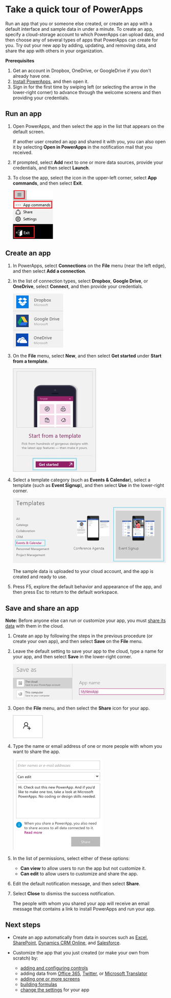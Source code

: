 <properties
	pageTitle="Take a quick tour | Microsoft PowerApps"
	description="Step-by-step instructions for running, creating, and sharing an app"
	services=""
	suite="powerapps"
	documentationCenter="na"
	authors="AFTOwen"
	manager="erikre"
	editor=""
	tags=""/>

<tags
   ms.service="powerapps"
   ms.devlang="na"
   ms.topic="hero-article"
   ms.tgt_pltfrm="na"
   ms.workload="na"
   ms.date="01/21/2016"
   ms.author="anneta"/>

# Take a quick tour of PowerApps #

Run an app that you or someone else created, or create an app with a default interface and sample data in under a minute. To create an app, specify a cloud-storage account to which PowerApps can upload data, and then choose any of several types of apps that PowerApps can create for you. Try out your new app by adding, updating, and removing data, and share the app with others in your organization.

**Prerequisites**

1. Get an account in Dropbox, OneDrive, or GoogleDrive if you don't already have one.
1. [Install PowerApps](http://aka.ms/powerappsinstall), and then open it.
1. Sign in for the first time by swiping left (or selecting the arrow in the lower-right corner) to advance through the welcome screens and then providing your credentials.

## Run an app ##
1. Open PowerApps, and then select the app in the list that appears on the default screen.

	If another user created an app and shared it with you, you can also open it by selecting **Open in PowerApps** in the notification mail that you received.

1. If prompted, select **Add** next to one or more data sources, provide your credentials, and then select **Launch**.

1. To close the app, select the icon in the upper-left corner, select **App commands**, and then select **Exit**.

	![Close an app](./media/quick-tour-other/close-app.png)

## Create an app ##

1. In PowerApps, select **Connections** on the **File** menu (near the left edge), and then select **Add a connection**.

1. In the list of connection types, select **Dropbox**, **Google Drive**, or **OneDrive**, select **Connect**, and then provide your credentials.

	![Select a cloud account](./media/quick-tour-other/select-cloud.png)

1. On the **File** menu, select **New**, and then select **Get started** under **Start from a template**.

	![Start from a template](./media/quick-tour-other/open-template.png)

1. Select a template category (such as **Events & Calendar**), select a template (such as **Event Signup**), and then select **Use** in the lower-right corner.

	![Select a template](./media/quick-tour-other/choose-template.png)

	The sample data is uploaded to your cloud account, and the app is created and ready to use.

1. Press F5, explore the default behavior and appearance of the app, and then press Esc to return to the default workspace.

## Save and share an app ##
**Note:** Before anyone else can run or customize your app, you must [share its data](share-app-data.md) with them in the cloud.

1. Create an app by following the steps in the previous procedure (or create your own app), and then select **Save** on the **File** menu.

1. Leave the default setting to save your app to the cloud, type a name for your app, and then select **Save** in the lower-right corner.

	![Save your app](./media/quick-tour-other/save-app.png)

1. Open the **File** menu, and then select the **Share** icon for your app.

	![Share icon](./media/quick-tour-other/share-icon.png)

1. Type the name or email address of one or more people with whom you want to share the app.

	![Share your app](./media/quick-tour-other/share-app.png)

1. In the list of permissions, select either of these options:

	- **Can view** to allow users to run the app but not customize it.
	- **Can edit** to allow users to customize and share the app.

1. Edit the default notification message, and then select **Share**.

1. Select **Close** to dismiss the success notification.

	The people with whom you shared your app will receive an email message that contains a link to install PowerApps and run your app.

## Next steps #
- Create an app automatically from data in sources such as [Excel](get-started-create-from-data.md), [SharePoint](app-from-sharepoint.md), [Dynamics CRM Online](app-from-dynamics.md), and [Salesforce](app-from-salesforce.md).
- Customize the app that you just created (or make your own from scratch) by:

	- [adding and configuring controls](add-configure-controls.md)
	- adding data from [Office 365](show-office-data.md), [Twitter](show-twitter-data.md), or [Microsoft Translator](show-translator-data.md)
	- [adding one or more screens](add-screen-context-variables.md)
	- [building formulas](formula-reference.md)
	- [change the settings](change-app-settings.md) for your app
